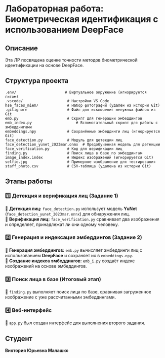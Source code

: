 # Лабораторная работа: Биометрическая идентификация с использованием DeepFace

## Описание
Эта ЛР посвящена оценке точности методов биометрической идентификации на основе DeepFace.

## Структура проекта
```
.env/                      # Виртуальное окружение (игнорируется гитом)
.vscode/                    # Настройки VS Code
hse_faces_miem/             # Набор фотографий (удалён из истории Git)
.gitignore                  # Файл для исключения ненужных файлов из Git
emb.py                      # Скрипт для генерации эмбеддингов
emb_index.py                    # Вспомогательный скрипт для работы с эмбеддингами
embeddings.npy              # Сохранённые эмбеддинги лиц (игнорируется Git)
face_detection.py           # Модуль для детекции лиц
face_detection_yunet_2023mar.onnx  # Предобученная модель для детекции
face_verification.py        # Код для верификации лиц
finding.py                  # Поиск лица в базе по эмбеддингам
image_index.index           # Индекс изображений (игнорируется Git)
selfie.jpg                  # Примерное изображение для тестирования
staff_photo.csv             # CSV-таблица (удалена из истории Git)
```

## Этапы работы
### 1️⃣ Детекция и верификация лиц (Задание 1)
🔹 **Детекция лиц:** `face_detection.py` использует модель **YuNet** (`face_detection_yunet_2023mar.onnx`) для обнаружения лиц.  
🔹 **Верификация лиц:** `face_verification.py` сравнивает два изображения и определяет, принадлежат ли они одному человеку.  

### 2️⃣ Генерация и индексация эмбеддингов (Задание 2)
🔹 **Генерация эмбеддингов:** `emb.py` вычисляет эмбеддинги лиц с использованием **DeepFace** и сохраняет их в `embeddings.npy`.  
🔹 **Создание индекса эмбеддингов:** `emb_i.py` создаёт индекс изображений на основе эмбеддингов.  

### 3️⃣ Поиск лица в базе (Итоговый этап)
🔹 `finding.py` выполняет поиск лица по базе, сравнивая загруженное изображение с уже рассчитанными эмбеддингами.  

### 4️⃣ Веб-интерфейс
🔹 `app.py` был создан интерфейс для выполнения второго задания. 


## Студент
**Виктория Юрьевна Малашко**

